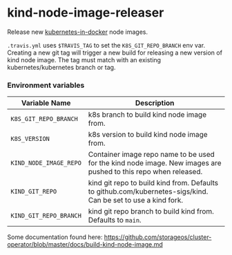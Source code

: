 # kind-node-image-releaser

Release new [kubernetes-in-docker](https://github.com/kubernetes-sigs/kind) node
images.

`.travis.yml` uses `$TRAVIS_TAG` to set the `K8S_GIT_REPO_BRANCH` env var. Creating
a new git tag will trigger a new build for releasing a new version of kind node
image. The tag must match with an existing kubernetes/kubernetes branch or tag.

### Environment variables

| Variable Name | Description |
| ------------- | ----------- |
| `K8S_GIT_REPO_BRANCH` | k8s branch to build kind node image from. |
| `K8S_VERSION` | k8s version to build kind node image from. |
| `KIND_NODE_IMAGE_REPO` | Container image repo name to be used for the kind node image. New images are pushed to this repo when released. |
| `KIND_GIT_REPO` | kind git repo to build kind from. Defaults to github.com/kubernetes-sigs/kind. Can be set to use a kind fork. |
| `KIND_GIT_REPO_BRANCH` | kind git repo branch to build kind from. Defaults to `main`. |

Some documentation found here: https://github.com/storageos/cluster-operator/blob/master/docs/build-kind-node-image.md